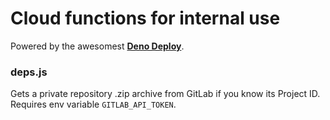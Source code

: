 # Cloud functions for internal use

Powered by the awesomest **[Deno Deploy](https://deno.com/deploy/docs)**.

### deps.js

Gets a private repository .zip archive from GitLab if you know its Project ID. Requires env variable `GITLAB_API_TOKEN`.

